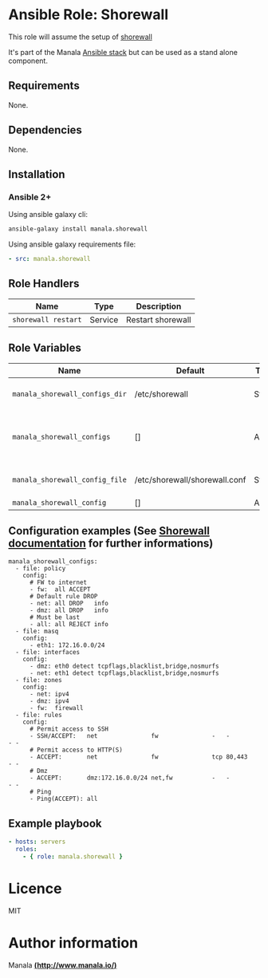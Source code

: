# Ansible Role: Shorewall

This role will assume the setup of [shorewall](http://shorewall.net/)

It's part of the Manala <a href="http://www.manala.io" target="_blank">Ansible stack</a> but can be used as a stand alone component.

## Requirements

None.

## Dependencies

None.

## Installation

### Ansible 2+

Using ansible galaxy cli:

```bash
ansible-galaxy install manala.shorewall
```

Using ansible galaxy requirements file:

```yaml
- src: manala.shorewall
```

## Role Handlers

| Name                   | Type    | Description                |
| ---------------------- | ------- | -------------------------- |
| `shorewall restart`    | Service | Restart shorewall          |

## Role Variables

| Name                              | Default                       | Type    | Description                                 |
| --------------------------------- | ----------------------------- | ------- | ------------------------------------------- |
| `manala_shorewall_configs_dir`    | /etc/shorewall                | String  | Path to configs directory                   |
| `manala_shorewall_configs`        | []                            | Array   | Configs (zones, rules, interfaces, ...)     |
| `manala_shorewall_config_file`    | /etc/shorewall/shorewall.conf | String  | Path to main config file                    |
| `manala_shorewall_config`         | []                            | Array   | Main config                                 |

## Configuration examples (See [Shorewall documentation](http://shorewall.net/Documentation_Index.html) for further informations)

```
manala_shorewall_configs:
  - file: policy
    config:
      # FW to internet
      - fw:  all ACCEPT
      # Default rule DROP
      - net: all DROP   info
      - dmz: all DROP   info
      # Must be last
      - all: all REJECT info
  - file: masq
    config:
      - eth1: 172.16.0.0/24
  - file: interfaces
    config:
      - dmz: eth0 detect tcpflags,blacklist,bridge,nosmurfs
      - net: eth1 detect tcpflags,blacklist,bridge,nosmurfs
  - file: zones
    config:
      - net: ipv4
      - dmz: ipv4
      - fw:  firewall
  - file: rules
    config:
      # Permit access to SSH
      - SSH/ACCEPT:   net               fw               -   -              - -
      # Permit access to HTTP(S)
      - ACCEPT:       net               fw               tcp 80,443         - -
      # Dmz
      - ACCEPT:       dmz:172.16.0.0/24 net,fw           -   -              - -
      # Ping
      - Ping(ACCEPT): all
```

## Example playbook

```yaml
- hosts: servers
  roles:
    - { role: manala.shorewall }
```

# Licence

MIT

# Author information

Manala [**(http://www.manala.io/)**](http://www.manala.io)
